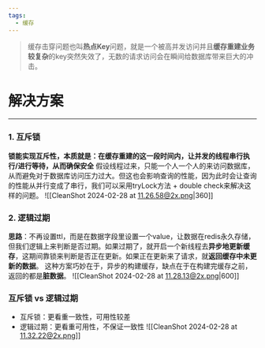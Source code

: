 ```yaml
---
tags:
  - 缓存
---
```

>缓存击穿问题也叫**热点Key**问题，就是一个被高并发访问并且**缓存重建业务较复杂**的key突然失效了，无数的请求访问会在瞬间给数据库带来巨大的冲击。
# 解决方案
---
### 1. 互斥锁
**锁能实现互斥性，本质就是：在缓存重建的这一段时间内，让并发的线程串行执行/进行等待，从而确保安全**
假设线程过来，只能一个人一个人的来访问数据库，从而避免对于数据库访问压力过大。但这也会影响查询的性能，因为此时会让查询的性能从并行变成了串行，我们可以采用tryLock方法 + double check来解决这样的问题。
![[CleanShot 2024-02-28 at 11.26.58@2x.png|360]]
### 2. 逻辑过期
**思路**：不再设置ttl，而是在数据字段里设置一个value，让数据在redis永久存储，但我们逻辑上来判断是否过期。如果过期了，就开启一个新线程去**异步地更新缓存**，这期间靠锁来判断是否正在更新。如果正在更新来了请求，就**返回缓存中未更新的数据**。
这种方案巧妙在于，异步的构建缓存，缺点在于在构建完缓存之前，返回的都是**脏数据**。
![[CleanShot 2024-02-28 at 11.28.13@2x.png|600]]
### 互斥锁 vs 逻辑过期
- 互斥锁：更看重一致性，可用性较差
- 逻辑过期：更看重可用性，不保证一致性
![[CleanShot 2024-02-28 at 11.32.22@2x.png]]